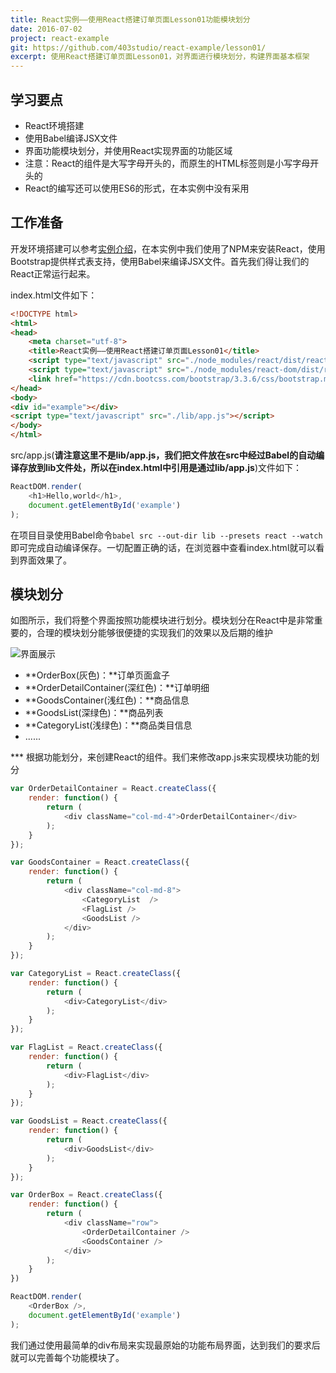 ```yaml
---
title: React实例——使用React搭建订单页面Lesson01功能模块划分
date: 2016-07-02
project: react-example
git: https://github.com/403studio/react-example/lesson01/
excerpt: 使用React搭建订单页面Lesson01，对界面进行模块划分，构建界面基本框架
---
```


## 学习要点

* React环境搭建
* 使用Babel编译JSX文件
* 界面功能模块划分，并使用React实现界面的功能区域
* 注意：React的组件是大写字母开头的，而原生的HTML标签则是小写字母开头的
* React的编写还可以使用ES6的形式，在本实例中没有采用

## 工作准备

开发环境搭建可以参考[实例介绍](http://blog.403studio.com/react-example/)，在本实例中我们使用了NPM来安装React，使用Bootstrap提供样式表支持，使用Babel来编译JSX文件。首先我们得让我们的React正常运行起来。

index.html文件如下：

```html
<!DOCTYPE html>
<html>
<head>
    <meta charset="utf-8">
    <title>React实例——使用React搭建订单页面Lesson01</title>
    <script type="text/javascript" src="./node_modules/react/dist/react.js"></script>
    <script type="text/javascript" src="./node_modules/react-dom/dist/react-dom.js"></script>
    <link href="https://cdn.bootcss.com/bootstrap/3.3.6/css/bootstrap.min.css" rel="stylesheet">
</head>
<body>
<div id="example"></div>
<script type="text/javascript" src="./lib/app.js"></script>
</body>
</html>
```

src/app.js(**请注意这里不是lib/app.js，我们把文件放在src中经过Babel的自动编译存放到lib文件处，所以在index.html中引用是通过lib/app.js**)文件如下：

```javascript
ReactDOM.render(
    <h1>Hello,world</h1>,
    document.getElementById('example')
);
```

在项目目录使用Babel命令`babel src --out-dir lib --presets react --watch`即可完成自动编译保存。一切配置正确的话，在浏览器中查看index.html就可以看到界面效果了。

## 模块划分

如图所示，我们将整个界面按照功能模块进行划分。模块划分在React中是非常重要的，合理的模块划分能够很便捷的实现我们的效果以及后期的维护

![界面展示](http://blog.403studio.com/react-example/img/lesson01-01.png)

* **OrderBox(灰色)：**订单页面盒子
* **OrderDetailContainer(深红色)：**订单明细
* **GoodsContainer(浅红色)：**商品信息
* **GoodsList(深绿色)：**商品列表
* **CategoryList(浅绿色)：**商品类目信息
* ......

*** 根据功能划分，来创建React的组件。我们来修改app.js来实现模块功能的划分

```javascript
var OrderDetailContainer = React.createClass({
    render: function() {
        return (
            <div className="col-md-4">OrderDetailContainer</div>
        );
    }
});

var GoodsContainer = React.createClass({
    render: function() {
        return (
            <div className="col-md-8">
                <CategoryList  />
                <FlagList />
                <GoodsList />
            </div>
        );
    }
});

var CategoryList = React.createClass({
    render: function() {
        return (
            <div>CategoryList</div>
        );
    }
});

var FlagList = React.createClass({
    render: function() {
        return (
            <div>FlagList</div>
        );
    }
});

var GoodsList = React.createClass({
    render: function() {
        return (
            <div>GoodsList</div>
        );
    }
});

var OrderBox = React.createClass({
    render: function() {
        return (
            <div className="row">
                <OrderDetailContainer />
                <GoodsContainer />
            </div>
        );
    }
})

ReactDOM.render(
    <OrderBox />,
    document.getElementById('example')
);
```
我们通过使用最简单的div布局来实现最原始的功能布局界面，达到我们的要求后就可以完善每个功能模块了。
